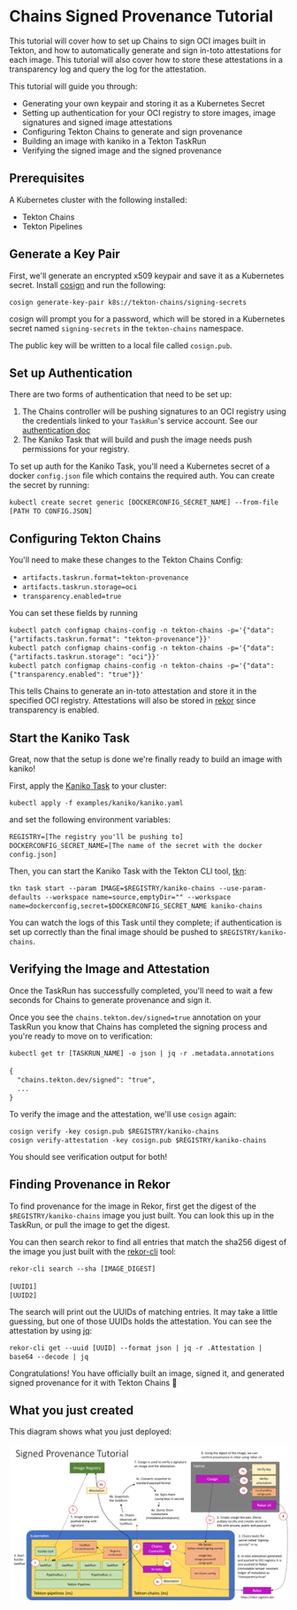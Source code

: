 <!--
---
linkTitle: "Tutorial: Signed Provenance"
weight: 200
---
-->

# Chains Signed Provenance Tutorial

This tutorial will cover how to set up Chains to sign OCI images built in Tekton, and how to automatically generate and sign in-toto attestations for each image.
This tutorial will also cover how to store these attestations in a transparency log and query the log for the attestation.

This tutorial will guide you through:

* Generating your own keypair and storing it as a Kubernetes Secret
* Setting up authentication for your OCI registry to store images, image signatures and signed image attestations
* Configuring Tekton Chains to generate and sign provenance
* Building an image with kaniko in a Tekton TaskRun
* Verifying the signed image and the signed provenance

## Prerequisites

A Kubernetes cluster with the following installed:

* Tekton Chains
* Tekton Pipelines

## Generate a Key Pair

First, we'll generate an encrypted x509 keypair and save it as a Kubernetes secret.
Install [cosign](https://github.com/sigstore/cosign) and run the following:

```shell
cosign generate-key-pair k8s://tekton-chains/signing-secrets
```

cosign will prompt you for a password, which will be stored in a Kubernetes secret named `signing-secrets` in the `tekton-chains` namespace.

The public key will be written to a local file called `cosign.pub`.

## Set up Authentication

There are two forms of authentication that need to be set up:
1. The Chains controller will be pushing signatures to an OCI registry using the credentials linked to your `TaskRun`'s service account. See our [authentication doc](../authentication.md)
2. The Kaniko Task that will build and push the image needs push permissions for your registry.

To set up auth for the Kaniko Task, you'll need a Kubernetes secret of a docker `config.json` file which contains the required auth.
You can create the secret by running:

```shell
kubectl create secret generic [DOCKERCONFIG_SECRET_NAME] --from-file [PATH TO CONFIG.JSON]
```

## Configuring Tekton Chains

You'll need to make these changes to the Tekton Chains Config:

* `artifacts.taskrun.format=tekton-provenance`
* `artifacts.taskrun.storage=oci`
* `transparency.enabled=true`

You can set these fields by running

```shell
kubectl patch configmap chains-config -n tekton-chains -p='{"data":{"artifacts.taskrun.format": "tekton-provenance"}}'
kubectl patch configmap chains-config -n tekton-chains -p='{"data":{"artifacts.taskrun.storage": "oci"}}'
kubectl patch configmap chains-config -n tekton-chains -p='{"data":{"transparency.enabled": "true"}}'
```

This tells Chains to generate an in-toto attestation and store it in the specified OCI registry.
Attestations will also be stored in [rekor](https://github.com/sigstore/rekor) since transparency is enabled.

## Start the Kaniko Task

Great, now that the setup is done we're finally ready to build an image with kaniko!

First, apply the [Kaniko Task](../../examples/kaniko/kaniko.yaml) to your cluster:

```shell
kubectl apply -f examples/kaniko/kaniko.yaml
```

and set the following environment variables:

```shell
REGISTRY=[The registry you'll be pushing to]
DOCKERCONFIG_SECRET_NAME=[The name of the secret with the docker config.json]
```

Then, you can start the Kaniko Task with the Tekton CLI tool, [tkn](https://github.com/tektoncd/cli):

```shell
tkn task start --param IMAGE=$REGISTRY/kaniko-chains --use-param-defaults --workspace name=source,emptyDir="" --workspace name=dockerconfig,secret=$DOCKERCONFIG_SECRET_NAME kaniko-chains
```

You can watch the logs of this Task until they complete; if authentication is set up correctly than the final image should be pushed to `$REGISTRY/kaniko-chains`.

## Verifying the Image and Attestation

Once the TaskRun has successfully completed, you'll need to wait a few seconds for Chains to generate provenance and sign it.

Once you see the `chains.tekton.dev/signed=true` annotation on your TaskRun you know that Chains has completed the signing process and you're ready to move on to verification:

```shell
kubectl get tr [TASKRUN_NAME] -o json | jq -r .metadata.annotations

{
  "chains.tekton.dev/signed": "true",
  ...
}
```

To verify the image and the attestation, we'll use `cosign` again:

```shell
cosign verify -key cosign.pub $REGISTRY/kaniko-chains
cosign verify-attestation -key cosign.pub $REGISTRY/kaniko-chains
```

You should see verification output for both!

## Finding Provenance in Rekor

To find provenance for the image in Rekor, first get the digest of the `$REGISTRY/kaniko-chains` image you just built.
You can look this up in the TaskRun, or pull the image to get the digest. 

You can then search rekor to find all entries that match the sha256 digest of the image you just built with the [rekor-cli](https://github.com/sigstore/rekor/releases/) tool:

```shell
rekor-cli search --sha [IMAGE_DIGEST]

[UUID1]
[UUID2]
```

The search will print out the UUIDs of matching entries.
It may take a little guessing, but one of those UUIDs holds the attestation.
You can see the attestation by using [jq](https://github.com/stedolan/jq):

```shell
rekor-cli get --uuid [UUID] --format json | jq -r .Attestation | base64 --decode | jq
```

Congratulations! You have officially built an image, signed it, and generated signed provenance for it with Tekton Chains 🎉

## What you just created
This diagram shows what you just deployed:

![signed-provenance-setup](./images/signed_provenance.png)
